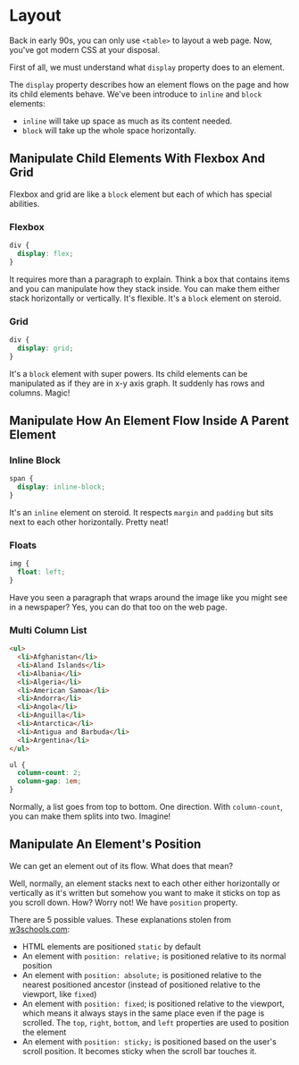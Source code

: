 # Layout

Back in early 90s, you can only use `<table>` to layout a web page.
Now, you've got modern CSS at your disposal.

First of all, we must understand what `display` property does
to an element.

The `display` property describes how an element flows on the page and how
its child elements behave. We've been introduce to `inline` and `block`
elements:

* `inline` will take up space as much as its content needed.
* `block` will take up the whole space horizontally.

## Manipulate Child Elements With Flexbox And Grid
Flexbox and grid are like a `block` element but each of which
has special abilities.

### Flexbox
```css
div {
  display: flex;
}
```
It requires more than a paragraph to explain. Think a box that
contains items and you can manipulate how they stack inside.
You can make them either stack horizontally or vertically.
It's flexible. It's a `block` element on steroid.

### Grid
```css
div {
  display: grid;
}
```
It's a `block` element with super powers. Its child elements can be manipulated
as if they are in x-y axis graph. It suddenly has rows and columns. Magic! 

## Manipulate How An Element Flow Inside A Parent Element

### Inline Block
```css
span {
  display: inline-block;
}
```
It's an `inline` element on steroid. It respects `margin` and `padding`
but sits next to each other horizontally. Pretty neat!

### Floats
```css
img {
  float: left;
}
```
Have you seen a paragraph that wraps around the image like you might see in a newspaper? 
Yes, you can do that too on the web page.

### Multi Column List
```html
<ul>
  <li>Afghanistan</li>
  <li>Aland Islands</li>
  <li>Albania</li>
  <li>Algeria</li>
  <li>American Samoa</li>
  <li>Andorra</li>
  <li>Angola</li>
  <li>Anguilla</li>
  <li>Antarctica</li>
  <li>Antigua and Barbuda</li>
  <li>Argentina</li>
</ul>
```

```css
ul {
  column-count: 2;
  column-gap: 1em;
}
```
Normally, a list goes from top to bottom. One direction. With `column-count`, you can
make them splits into two. Imagine!

## Manipulate An Element's Position
We can get an element out of its flow. What does that mean?

Well, normally, an element stacks next to each other either
horizontally or vertically as it's written but somehow you want to make
it sticks on top as you scroll down. How? Worry not! We have
`position` property.

There are 5 possible values. These explanations stolen from [w3schools.com](https://www.w3schools.com/css/css_positioning.asp):
* HTML elements are positioned `static` by default
* An element with `position: relative;` is positioned relative to its normal position
* An element with `position: absolute;` is positioned relative to the nearest positioned ancestor (instead of positioned relative to the viewport, like `fixed`)
* An element with `position: fixed`; is positioned relative to the viewport, which means it always stays in the same place even if the page is scrolled. The `top`, `right`, `bottom`, and `left` properties are used to position the element
* An element with `position: sticky;` is positioned based on the user's scroll position. It becomes sticky when the scroll bar touches it.
